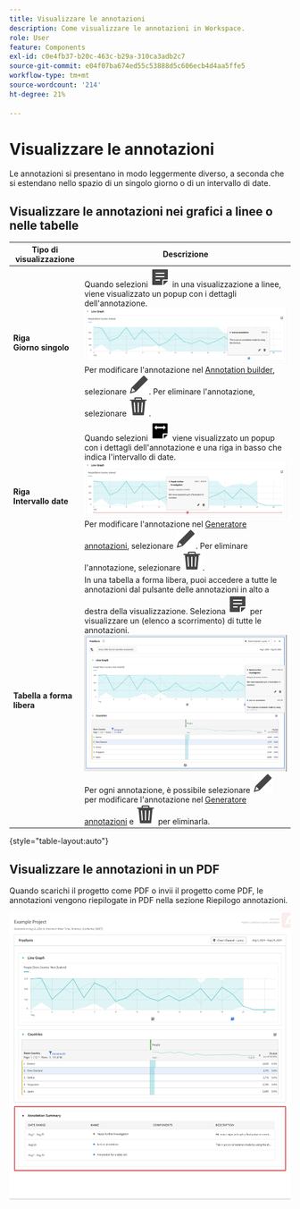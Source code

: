 ```yaml
---
title: Visualizzare le annotazioni
description: Come visualizzare le annotazioni in Workspace.
role: User
feature: Components
exl-id: c0e4fb37-b20c-463c-b29a-310ca3adb2c7
source-git-commit: e04f07ba674ed55c53888d5c606ecb4d4aa5ffe5
workflow-type: tm+mt
source-wordcount: '214'
ht-degree: 21%

---
```


# Visualizzare le annotazioni

Le annotazioni si presentano in modo leggermente diverso, a seconda che si estendano nello spazio di un singolo giorno o di un intervallo di date.

## Visualizzare le annotazioni nei grafici a linee o nelle tabelle

| Tipo di visualizzazione <br/> | Descrizione |
| --- | --- |
| **Riga &#x200B;**<br/>**Giorno singolo** | Quando selezioni ![Annota](/help/assets/icons/Annotate.svg) in una visualizzazione a linee, viene visualizzato un popup con i dettagli dell&#39;annotazione.<br/>![Annotation single day](assets/annotation-single-day.png)<br/>Per modificare l&#39;annotazione nel [Annotation builder](create-annotations.md#annotation-builder), selezionare ![Edit](/help/assets/icons/Edit.svg). Per eliminare l&#39;annotazione, selezionare ![Elimina](/help/assets/icons/Delete.svg). |
| **Riga &#x200B;**<br/>**Intervallo date** | Quando selezioni ![AnnotateRange](/help/assets/icons/AnnotateRange.svg) viene visualizzato un popup con i dettagli dell&#39;annotazione e una riga in basso che indica l&#39;intervallo di date.<br/>![Intervallo annotazioni](assets/annotation-range.png)Per modificare l&#39;annotazione nel [Generatore annotazioni](create-annotations.md#annotation-builder), selezionare ![Modifica](/help/assets/icons/Edit.svg). Per eliminare l&#39;annotazione, selezionare ![Elimina](/help/assets/icons/Delete.svg). |
| **Tabella a forma libera** | In una tabella a forma libera, puoi accedere a tutte le annotazioni dal pulsante delle annotazioni in alto a destra della visualizzazione. Seleziona ![Annota](/help/assets/icons/Annotate.svg) per visualizzare un (elenco a scorrimento) di tutte le annotazioni.<br/>![Tabella annotazioni](assets/annotations-table.png)<br/>Per ogni annotazione, è possibile selezionare ![Modifica](/help/assets/icons/Edit.svg) per modificare l&#39;annotazione nel [Generatore annotazioni](create-annotations.md#annotation-builder) e ![Elimina](/help/assets/icons/Delete.svg) per eliminarla. |

{style="table-layout:auto"}

## Visualizzare le annotazioni in un PDF

Quando scarichi il progetto come PDF o invii il progetto come PDF, le annotazioni vengono riepilogate in PDF nella sezione Riepilogo annotazioni.

![Visualizzazione evidenziata di un file .pdf con spiegazioni delle annotazioni.](assets/annotations-pdf.png)
